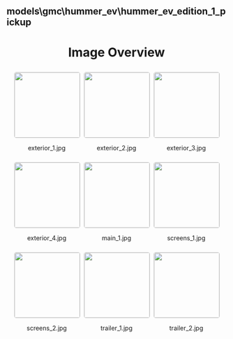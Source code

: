 ## models\gmc\hummer_ev\hummer_ev_edition_1_pickup

<style>
    .image-gallery {
        display: flex;
        flex-wrap: wrap;
        gap: 10px;
        justify-content: center;
        padding: 10px;
    }
    .image-gallery img {
        width: 150px;
        height: auto;
        border: 1px solid #ddd;
        border-radius: 5px;
    }
    .image-gallery div {
        flex: 1 1 calc(33.333% - 20px); /* Three images per row on large screens */
        max-width: 150px;
        text-align: center;
    }
    @media (max-width: 768px) {
        .image-gallery div {
            flex: 1 1 calc(50% - 20px); /* Two images per row on medium screens */
        }
    }
    @media (max-width: 480px) {
        .image-gallery div {
            flex: 1 1 100%; /* One image per row on small screens */
        }
    }
</style>
<h1 style ="text-align: center;"> Image Overview </h1> <div class="image-gallery">
<div>
<img src="https://media.evkx.net/multimedia/models/gmc/hummer_ev/hummer_ev_edition_1_pickup/exterior_1_st.jpg">
<p>exterior_1.jpg</p>
</div>
<div>
<img src="https://media.evkx.net/multimedia/models/gmc/hummer_ev/hummer_ev_edition_1_pickup/exterior_2_st.jpg">
<p>exterior_2.jpg</p>
</div>
<div>
<img src="https://media.evkx.net/multimedia/models/gmc/hummer_ev/hummer_ev_edition_1_pickup/exterior_3_st.jpg">
<p>exterior_3.jpg</p>
</div>
<div>
<img src="https://media.evkx.net/multimedia/models/gmc/hummer_ev/hummer_ev_edition_1_pickup/exterior_4_st.jpg">
<p>exterior_4.jpg</p>
</div>
<div>
<img src="https://media.evkx.net/multimedia/models/gmc/hummer_ev/hummer_ev_edition_1_pickup/main_1_st.jpg">
<p>main_1.jpg</p>
</div>
<div>
<img src="https://media.evkx.net/multimedia/models/gmc/hummer_ev/hummer_ev_edition_1_pickup/screens_1_st.jpg">
<p>screens_1.jpg</p>
</div>
<div>
<img src="https://media.evkx.net/multimedia/models/gmc/hummer_ev/hummer_ev_edition_1_pickup/screens_2_st.jpg">
<p>screens_2.jpg</p>
</div>
<div>
<img src="https://media.evkx.net/multimedia/models/gmc/hummer_ev/hummer_ev_edition_1_pickup/trailer_1_st.jpg">
<p>trailer_1.jpg</p>
</div>
<div>
<img src="https://media.evkx.net/multimedia/models/gmc/hummer_ev/hummer_ev_edition_1_pickup/trailer_2_st.jpg">
<p>trailer_2.jpg</p>
</div>
</div>
